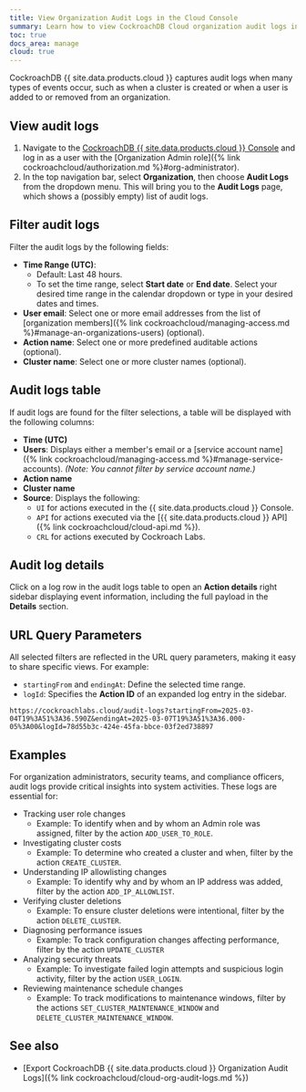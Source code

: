 ```yaml
---
title: View Organization Audit Logs in the Cloud Console
summary: Learn how to view CockroachDB Cloud organization audit logs in the Cloud Console.
toc: true
docs_area: manage
cloud: true
---
```


CockroachDB {{ site.data.products.cloud }} captures audit logs when many types of events occur, such as when a cluster is created or when a user is added to or removed from an organization.

## View audit logs

1. Navigate to the [CockroachDB {{ site.data.products.cloud }} Console](https://cockroachlabs.cloud/) and log in as a user with the [Organization Admin role]({% link cockroachcloud/authorization.md %}#org-administrator).
1. In the top navigation bar, select **Organization**, then choose **Audit Logs** from the dropdown menu. This will bring you to the **Audit Logs** page, which shows a (possibly empty) list of audit logs.

## Filter audit logs
Filter the audit logs by the following fields:

- **Time Range (UTC)**: 
  - Default: Last 48 hours.
  - To set the time range, select **Start date** or **End date**. Select your desired time range in the calendar dropdown or type in your desired dates and times. 
- **User email**: Select one or more email addresses from the list of [organization members]({% link cockroachcloud/managing-access.md %}#manage-an-organizations-users) (optional).
- **Action name**: Select one or more predefined auditable actions (optional).
- **Cluster name**: Select one or more cluster names (optional).

## Audit logs table

If audit logs are found for the filter selections, a table will be displayed with the following columns:

- **Time (UTC)**
- **Users**: Displays either a member's email or a [service account name]({% link cockroachcloud/managing-access.md %}#manage-service-accounts). *(Note: You cannot filter by service account name.)*
- **Action name**
- **Cluster name**
- **Source**: Displays the following:
  - `UI` for actions executed in the {{ site.data.products.cloud }} Console.
  - `API` for actions executed via the [{{ site.data.products.cloud }} API]({% link cockroachcloud/cloud-api.md %}).
  - `CRL` for actions executed by Cockroach Labs.

## Audit log details

Click on a log row in the audit logs table to open an **Action details** right sidebar displaying event information, including the full payload in the **Details** section.

## URL Query Parameters

All selected filters are reflected in the URL query parameters, making it easy to share specific views. For example:

- `startingFrom` and `endingAt`: Define the selected time range.
- `logId`: Specifies the **Action ID** of an expanded log entry in the sidebar.

```
https://cockroachlabs.cloud/audit-logs?startingFrom=2025-03-04T19%3A51%3A36.590Z&endingAt=2025-03-07T19%3A51%3A36.000-05%3A00&logId=78d55b3c-424e-45fa-bbce-03f2ed738897
```

## Examples

For organization administrators, security teams, and compliance officers, audit logs provide critical insights into system activities. These logs are essential for:

- Tracking user role changes
  - Example: To identify when and by whom an Admin role was assigned, filter by the action `ADD_USER_TO_ROLE`.
- Investigating cluster costs
  - Example: To determine who created a cluster and when, filter by the action `CREATE_CLUSTER`.
- Understanding IP allowlisting changes
  - Example: To identify why and by whom an IP address was added, filter by the action `ADD_IP_ALLOWLIST`.
- Verifying cluster deletions
  - Example: To ensure cluster deletions were intentional, filter by the action `DELETE_CLUSTER`.
- Diagnosing performance issues
  - Example: To track configuration changes affecting performance, filter by the action `UPDATE_CLUSTER`
- Analyzing security threats
  - Example: To investigate failed login attempts and suspicious login activity, filter by the action `USER_LOGIN`.
- Reviewing maintenance schedule changes
  - Example: To track modifications to maintenance windows, filter by the actions `SET_CLUSTER_MAINTENANCE_WINDOW` and `DELETE_CLUSTER_MAINTENANCE_WINDOW`.

## See also
- [Export CockroachDB {{ site.data.products.cloud }} Organization Audit Logs]({% link cockroachcloud/cloud-org-audit-logs.md %})
